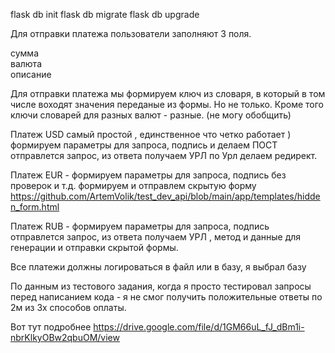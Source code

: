 flask db init
flask db migrate
flask db upgrade



Для отправки платежа пользователи заполняют 3 поля.

сумма  
валюта  
описание  
  
Для отправки платежа мы формируем ключ из словаря, в который в том числе воходят значения переданые из формы.  Но не только.
Кроме того ключи словарей для разных валют - разные. (не могу обобщить)  


Платеж USD самый проcтой , единственное что четко работает )
формируем параметры для запроса, подпись и делаем ПОСТ
отправлется запрос, из ответа получаем УРЛ по Урл делаем редирект.

Платеж EUR - формируем параметры для запроса, подпись
без проверок и т.д. формируем и отправлем скрытую форму https://github.com/ArtemVolik/test_dev_api/blob/main/app/templates/hidden_form.html

Платеж RUB - 
формируем параметры для запроса, подпись
отправлется запрос, из ответа получаем УРЛ , метод и данные для генерации и отправки скрытой формы.

Все платежи должны логироваться в файл или в базу, я выбрал базу

По данным из тестового задания, когда я просто тестировал запросы перед написанием кода - я не смог получить положительные ответы по 2м из 3х способов оплаты.

Вот тут подробнее
https://drive.google.com/file/d/1GM66uL_fJ_dBm1i-nbrKlkyOBw2qbuOM/view




